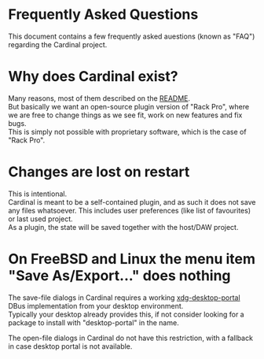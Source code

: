 # Frequently Asked Questions

This document contains a few frequently asked auestions (known as "FAQ") regarding the Cardinal project.

# Why does Cardinal exist?

Many reasons, most of them described on the [README](../README.md#why).  
But basically we want an open-source plugin version of "Rack Pro",
where we are free to change things as we see fit, work on new features and fix bugs.  
This is simply not possible with proprietary software, which is the case of "Rack Pro".

# Changes are lost on restart

This is intentional.  
Cardinal is meant to be a self-contained plugin, and as such it does not save any files whatsoever.
This includes user preferences (like list of favourites) or last used project.  
As a plugin, the state will be saved together with the host/DAW project.

# On FreeBSD and Linux the menu item "Save As/Export..." does nothing

The save-file dialogs in Cardinal requires a working [xdg-desktop-portal](https://github.com/flatpak/xdg-desktop-portal) DBus implementation from your desktop environment.  
Typically your desktop already provides this, if not consider looking for a package to install with "desktop-portal" in the name.

The open-file dialogs in Cardinal do not have this restriction, with a fallback in case desktop portal is not available.

